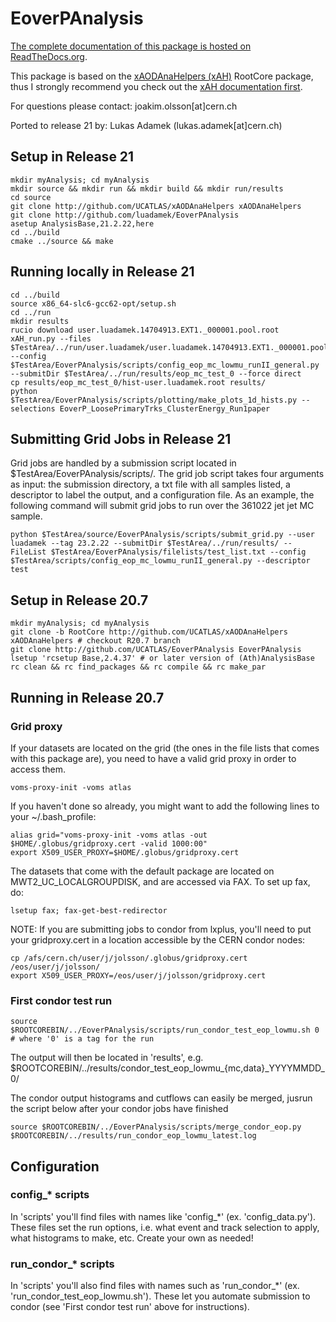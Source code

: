# EoverPAnalysis
[The complete documentation of this package is hosted on ReadTheDocs.org](http://eoverp.readthedocs.io/en/latest/).

This package is based on the [xAODAnaHelpers (xAH)](https://github.com/UCATLAS/xAODAnaHelpers) RootCore package, thus I strongly recommend you check out the [xAH documentation first](https://xaodanahelpers.readthedocs.io/en/latest/).

For questions please contact: joakim.olsson[at]cern.ch

Ported to release 21 by: Lukas Adamek (lukas.adamek[at]cern.ch)

## Setup in Release 21
```
mkdir myAnalysis; cd myAnalysis
mkdir source && mkdir run && mkdir build && mkdir run/results
cd source
git clone http://github.com/UCATLAS/xAODAnaHelpers xAODAnaHelpers
git clone http://github.com/luadamek/EoverPAnalysis
asetup AnalysisBase,21.2.22,here
cd ../build
cmake ../source && make
```

## Running locally in Release 21
```
cd ../build
source x86_64-slc6-gcc62-opt/setup.sh
cd ../run
mkdir results
rucio download user.luadamek.14704913.EXT1._000001.pool.root
xAH_run.py --files $TestArea/../run/user.luadamek/user.luadamek.14704913.EXT1._000001.pool.root --config $TestArea/EoverPAnalysis/scripts/config_eop_mc_lowmu_runII_general.py --submitDir $TestArea/../run/results/eop_mc_test_0 --force direct
cp results/eop_mc_test_0/hist-user.luadamek.root results/
python $TestArea/EoverPAnalysis/scripts/plotting/make_plots_1d_hists.py --selections EoverP_LoosePrimaryTrks_ClusterEnergy_Run1paper
```

## Submitting Grid Jobs in Release 21
Grid jobs are handled by a submission script located in $TestArea/EoverPAnalysis/scripts/. The grid job script takes four arguments as input: the submission directory, a txt file with all samples listed, a descriptor to label the output, and a configuration file. As an example, the following command will submit grid jobs to run over the 361022 jet jet MC sample.

```
python $TestArea/source/EoverPAnalysis/scripts/submit_grid.py --user luadamek --tag 23.2.22 --submitDir $TestArea/../run/results/ --FileList $TestArea/EoverPAnalysis/filelists/test_list.txt --config $TestArea/scripts/config_eop_mc_lowmu_runII_general.py --descriptor test
```


## Setup in Release 20.7

```
mkdir myAnalysis; cd myAnalysis
git clone -b RootCore http://github.com/UCATLAS/xAODAnaHelpers xAODAnaHelpers # checkout R20.7 branch
git clone http://github.com/UCATLAS/EoverPAnalysis EoverPAnalysis
lsetup 'rcsetup Base,2.4.37' # or later version of (Ath)AnalysisBase
rc clean && rc find_packages && rc compile && rc make_par
```

## Running in Release 20.7

### Grid proxy

If your datasets are located on the grid (the ones in the file lists that comes with this package are), you need to have a valid grid proxy in order to access them.

```
voms-proxy-init -voms atlas
``` 

If you haven't done so already, you might want to add the following lines to your ~/.bash_profile:

```
alias grid="voms-proxy-init -voms atlas -out $HOME/.globus/gridproxy.cert -valid 1000:00"
export X509_USER_PROXY=$HOME/.globus/gridproxy.cert
```

The datasets that come with the default package are located on MWT2_UC_LOCALGROUPDISK, and are accessed via FAX. To set up fax, do:

```
lsetup fax; fax-get-best-redirector
```

NOTE: If you are submitting jobs to condor from lxplus, you'll need to put your gridproxy.cert in a location accessible by the CERN condor nodes:

```
cp /afs/cern.ch/user/j/jolsson/.globus/gridproxy.cert /eos/user/j/jolsson/
export X509_USER_PROXY=/eos/user/j/jolsson/gridproxy.cert
```


### First condor test run

```
source $ROOTCOREBIN/../EoverPAnalysis/scripts/run_condor_test_eop_lowmu.sh 0 # where '0' is a tag for the run
```

The output will then be located in 'results', e.g. $ROOTCOREBIN/../results/condor_test_eop_lowmu_{mc,data}_YYYYMMDD_0/

The condor output histograms and cutflows can easily be merged, jusrun the script below after your condor jobs have finished

```
source $ROOTCOREBIN/../EoverPAnalysis/scripts/merge_condor_eop.py $ROOTCOREBIN/../results/run_condor_eop_lowmu_latest.log
```

## Configuration

### config_* scripts

In 'scripts' you'll find files with names like 'config_*' (ex. 'config_data.py'). These files set the run options, i.e. what event and track selection to apply, what histograms to make, etc. Create your own as needed! 

### run_condor_* scripts

In 'scripts' you'll also find files with names such as 'run_condor_*' (ex. 'run_condor_test_eop_lowmu.sh'). These let you automate submission to condor (see 'First condor test run' above for instructions).
